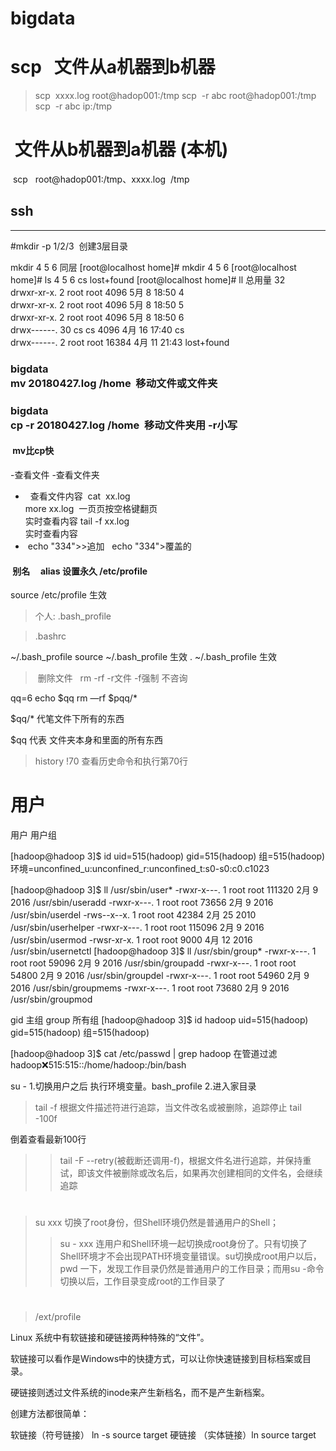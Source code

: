 # bigdata
# scp   文件从a机器到b机器 
> scp  xxxx.log root@hadop001:/tmp
>  scp  -r abc root@hadop001:/tmp </br>  scp  -r abc ip:/tmp
#  文件从b机器到a机器 (本机)
  scp   root@hadop001:/tmp、xxxx.log  /tmp
## ssh 
**************************
#mkdir  -p 1/2/3  创建3层目录

mkdir  4 5  6 同层
[root@localhost home]# mkdir 4 5 6
[root@localhost home]# ls
4  5  6  cs  lost+found
[root@localhost home]# ll
总用量 32
</br>drwxr-xr-x.  2 root root  4096 5月   8 18:50 4
</br>drwxr-xr-x.  2 root root  4096 5月   8 18:50 5
</br>drwxr-xr-x.  2 root root  4096 5月   8 18:50 6
</br>drwx------. 30 cs   cs    4096 4月  16 17:40 cs
</br>drwx------.  2 root root 16384 4月  11 21:43 lost+found



### bigdata</br>mv  20180427.log /home  移动文件或文件夹


### bigdata</br>  cp -r 20180427.log /home  移动文件夹用 -r小写
####  mv比cp快
-查看文件
-查看文件夹
 +   查看文件内容  cat  xx.log </br> more xx.log  一页页按空格键翻页
  </br>  实时查看内容 tail -f xx.log </br> 实时查看内容
 +  echo "334">>追加   echo "334">覆盖的 
 
####  别名     alias 设置永久 /etc/profile  
source /etc/profile  生效


> 个人:  .bash_profile 

>.bashrc


~/.bash_profile
source ~/.bash_profile  生效
. ~/.bash_profile     生效

> 删除文件   rm  -rf  -r文件 
-f强制  不咨询

qq=6
echo  $qq
rm  —rf  $pqq/*

$qq/*   代笔文件下所有的东西

$qq 代表  文件夹本身和里面的所有东西
 
 
>history !70 查看历史命令和执行第70行
#  用户
用户  用户组

[hadoop@hadoop 3]$ id
uid=515(hadoop) gid=515(hadoop) 组=515(hadoop) 环境=unconfined_u:unconfined_r:unconfined_t:s0-s0:c0.c1023

[hadoop@hadoop 3]$ ll /usr/sbin/user*
-rwxr-x---. 1 root root 111320 2月   9 2016 /usr/sbin/useradd
-rwxr-x---. 1 root root  73656 2月   9 2016 /usr/sbin/userdel
-rws--x--x. 1 root root  42384 2月  25 2010 /usr/sbin/userhelper
-rwxr-x---. 1 root root 115096 2月   9 2016 /usr/sbin/usermod
-rwsr-xr-x. 1 root root   9000 4月  12 2016 /usr/sbin/usernetctl
[hadoop@hadoop 3]$ ll /usr/sbin/group*
-rwxr-x---. 1 root root 59096 2月   9 2016 /usr/sbin/groupadd
-rwxr-x---. 1 root root 54800 2月   9 2016 /usr/sbin/groupdel
-rwxr-x---. 1 root root 54960 2月   9 2016 /usr/sbin/groupmems
-rwxr-x---. 1 root root 73680 2月   9 2016 /usr/sbin/groupmod

gid  主组
group  所有组
[hadoop@hadoop 3]$ id hadoop
uid=515(hadoop) gid=515(hadoop) 组=515(hadoop)

[hadoop@hadoop 3]$ cat  /etc/passwd  | grep  hadoop  在管道过滤 
hadoop:x:515:515::/home/hadoop:/bin/bash


su - 1.切换用户之后 执行环境变量。bash_profile   2.进入家目录








> tail  -f   根据文件描述符进行追踪，当文件改名或被删除，追踪停止   tail  -100f  


倒着查看最新100行 
>> tail  -F  --retry(被截断还调用-f)，根据文件名进行追踪，并保持重试，即该文件被删除或改名后，如果再次创建相同的文件名，会继续追踪
#
> su xxx  切换了root身份，但Shell环境仍然是普通用户的Shell；  
>>su -  xxx   连用户和Shell环境一起切换成root身份了。只有切换了Shell环境才不会出现PATH环境变量错误。su切换成root用户以后，pwd
一下，发现工作目录仍然是普通用户的工作目录；而用su -命令切换以后，工作目录变成root的工作目录了

#
> /ext/profile

Linux 系统中有软链接和硬链接两种特殊的“文件”。

软链接可以看作是Windows中的快捷方式，可以让你快速链接到目标档案或目录。

硬链接则透过文件系统的inode来产生新档名，而不是产生新档案。

创建方法都很简单：

软链接（符号链接） ln -s   source  target 
硬链接 （实体链接）ln       source  target

